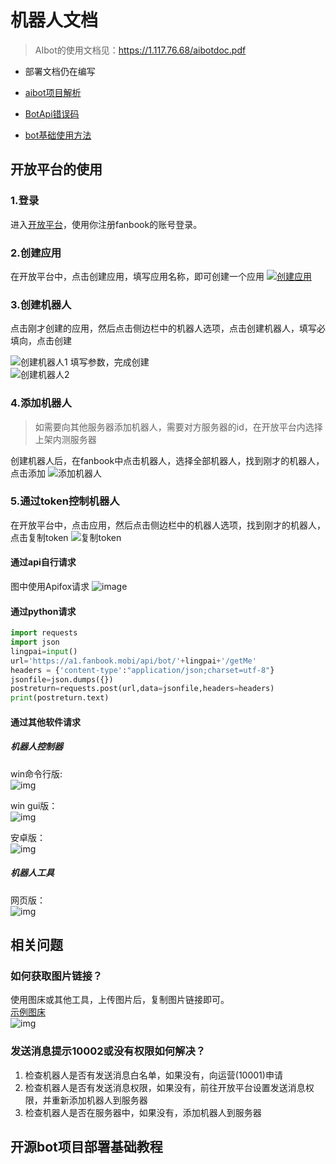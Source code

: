 # 机器人文档

> AIbot的使用文档见：https://1.117.76.68/aibotdoc.pdf

- 部署文档仍在编写

- [aibot项目解析](/docs/aibot项目解析)

- [BotApi错误码](/docs/api错误码)

- [bot基础使用方法](/docs/bot基础使用方法)

## 开放平台的使用

### 1.登录

进入[开放平台](https://open.fanbook.mobi/developers/manage/app)，使用你注册fanbook的账号登录。

### 2.创建应用

在开放平台中，点击创建应用，填写应用名称，即可创建一个应用
[![创建应用](/i/2024/01/07/idgrn4.png "创建应用")](https://open.fanbook.mobi/developers/manage/app)

### 3.创建机器人

点击刚才创建的应用，然后点击侧边栏中的机器人选项，点击创建机器人，填写必填向，点击创建

![创建机器人1](/i/2024/01/07/ikoxfn.png "创建机器人1")
填写参数，完成创建  
![创建机器人2](/i/2024/01/07/iq8gw2.png "创建机器人2")

### 4.添加机器人

> 如需要向其他服务器添加机器人，需要对方服务器的id，在开放平台内选择上架内测服务器

创建机器人后，在fanbook中点击机器人，选择全部机器人，找到刚才的机器人，点击添加
![添加机器人](/i/2024/01/07/iuwfo0.gif)

### 5.通过token控制机器人

在开放平台中，点击应用，然后点击侧边栏中的机器人选项，找到刚才的机器人，点击复制token
![复制token](/i/2024/01/07/iyfinq.gif)

#### 通过api自行请求

图中使用Apifox请求
![image](/i/2024/01/07/j1yjb6.png)

#### 通过python请求

```python
import requests
import json
lingpai=input()
url='https://a1.fanbook.mobi/api/bot/'+lingpai+'/getMe'
headers = {'content-type':"application/json;charset=utf-8"}
jsonfile=json.dumps({})
postreturn=requests.post(url,data=jsonfile,headers=headers)
print(postreturn.text)
```

#### 通过其他软件请求

##### 机器人控制器

win命令行版:  
![img](/i/2024/01/07/jugcqq.gif)
  
win gui版：  
![img](/i/2024/01/07/jvcbao.gif)

安卓版：  
![img](/i/2024/01/07/jy1a5p.gif)

##### 机器人工具

网页版：  
![img](/i/2024/01/07/k19p5a.gif)

## 相关问题

### 如何获取图片链接？

使用图床或其他工具，上传图片后，复制图片链接即可。  
[示例图床](http://1.117.76.68:8001/)  
![img](/i/2024/01/07/k5u226.gif)

### 发送消息提示10002或没有权限如何解决？

1. 检查机器人是否有发送消息白名单，如果没有，向运营(10001)申请  
2. 检查机器人是否有发送消息权限，如果没有，前往开放平台设置发送消息权限，并重新添加机器人到服务器  
3. 检查机器人是否在服务器中，如果没有，添加机器人到服务器  

## 开源bot项目部署基础教程

